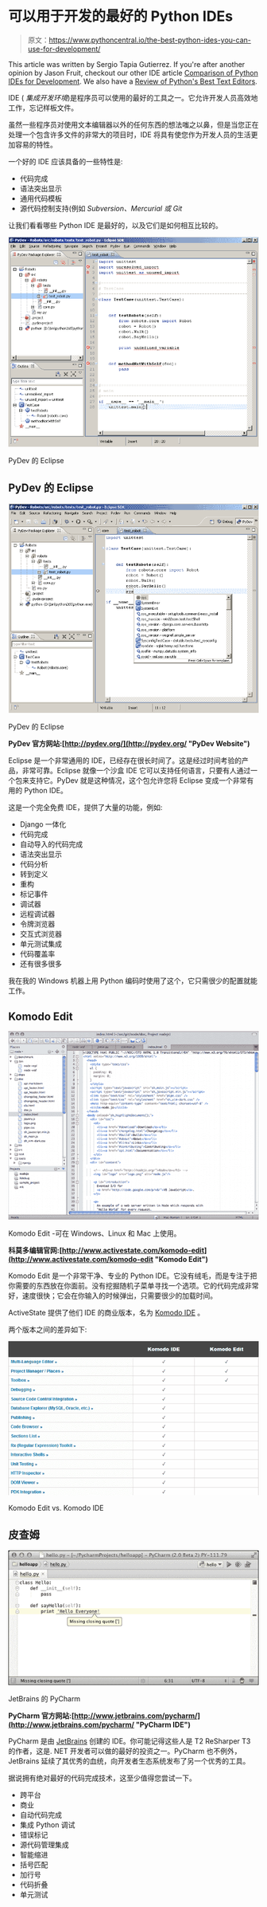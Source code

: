 # 可以用于开发的最好的 Python IDEs

> 原文：<https://www.pythoncentral.io/the-best-python-ides-you-can-use-for-development/>

This article was written by Sergio Tapia Gutierrez. If you're after another opinion by Jason Fruit, checkout our other IDE article [Comparison of Python IDEs for Development](https://www.pythoncentral.io/comparison-of-python-ides-development/ "Comparison of Python IDEs for Development"). We also have a [Review of Python's Best Text Editors](https://www.pythoncentral.io/best-text-editors-for-python-development/ "Review of Python's Best Text Editors").

IDE ( *集成开发环境*)是程序员可以使用的最好的工具之一。它允许开发人员高效地工作，忘记样板文件。

虽然一些程序员对使用文本编辑器以外的任何东西的想法嗤之以鼻，但是当您正在处理一个包含许多文件的非常大的项目时，IDE 将具有使您作为开发人员的生活更加容易的特性。

一个好的 IDE 应该具备的一些特性是:

*   代码完成
*   语法突出显示
*   通用代码模板
*   源代码控制支持(例如 *Subversion、Mercurial 或 Git*

让我们看看哪些 Python IDE 是最好的，以及它们是如何相互比较的。

![Eclipse with PyDev](img/09cb8934b6dd338a42dd33354ca35f8e.png)

PyDev 的 Eclipse

## PyDev 的 Eclipse

![Eclipse with PyDev](img/db9744365e2bdc9f0f1ad895265b4aef.png)

PyDev 的 Eclipse

**PyDev 官方网站:[http://pydev.org/](http://pydev.org/ "PyDev Website")**

Eclipse 是一个非常通用的 IDE，已经存在很长时间了。这是经过时间考验的产品，非常可靠。Eclipse 就像一个沙盒 IDE 它可以支持任何语言，只要有人通过一个包来支持它。PyDev 就是这种情况，这个包允许您将 Eclipse 变成一个非常有用的 Python IDE。

这是一个完全免费 IDE，提供了大量的功能，例如:

*   Django 一体化
*   代码完成
*   自动导入的代码完成
*   语法突出显示
*   代码分析
*   转到定义
*   重构
*   标记事件
*   调试器
*   远程调试器
*   令牌浏览器
*   交互式浏览器
*   单元测试集成
*   代码覆盖率
*   还有很多很多

我在我的 Windows 机器上用 Python 编码时使用了这个，它只需很少的配置就能工作。

## Komodo Edit

![Komodo Edit - Available on Windows, Linux and Mac.](img/0ced233629275b0f1604b138f26f8a34.png)

Komodo Edit -可在 Windows、Linux 和 Mac 上使用。

**科莫多编辑官网:[http://www.activestate.com/komodo-edit](http://www.activestate.com/komodo-edit "Komodo Edit")**

Komodo Edit 是一个非常干净、专业的 Python IDE。它没有绒毛，而是专注于把你需要的东西放在你面前。没有挖掘随机子菜单寻找一个选项。它的代码完成非常好，速度很快；它会在你输入的时候弹出，只需要很少的加载时间。

ActiveState 提供了他们 IDE 的商业版本，名为 [Komodo IDE](https://www.activestate.com/products/komodo-ide/ "Komodo IDE") 。

两个版本之间的差异如下:

![Differences between Komodo Edit vs. Komodo IDE](img/468b52f5800f39189bde320f89af010c.png)

Komodo Edit vs. Komodo IDE

## 皮查姆

![PyCharm by JetBrains](img/b6082a7a0f6a688292bfb0900b221936.png)

JetBrains 的 PyCharm

**PyCharm 官方网站:[http://www.jetbrains.com/pycharm/](http://www.jetbrains.com/pycharm/ "PyCharm IDE")**

PyCharm 是由 [JetBrains](http://www.jetbrains.com "Jetbrains") 创建的 IDE。你可能记得这些人是 T2 ReSharper T3 的作者，这是. NET 开发者可以做的最好的投资之一。PyCharm 也不例外，JetBrains 延续了其优秀的血统，向开发者生态系统发布了另一个优秀的工具。

据说拥有绝对最好的代码完成技术，这至少值得您尝试一下。

*   跨平台
*   商业
*   自动代码完成
*   集成 Python 调试
*   错误标记
*   源代码管理集成
*   智能缩进
*   括号匹配
*   加行号
*   代码折叠
*   单元测试